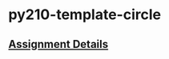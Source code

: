 # py210-template-circle
## [Assignment Details](https://uwpce-pythoncert.github.io/ProgrammingInPython/exercises/circle/circle_class.html)
